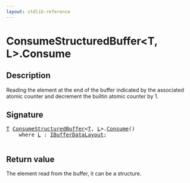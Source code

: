```yaml
---
layout: stdlib-reference
---
```


# ConsumeStructuredBuffer\<T, L\>\.Consume

## Description

Reading the element at the end of the buffer indicated by the associated atomic counter
and decrement the builtin atomic counter by 1.



## Signature 

<pre>
<a href="../types/consumestructuredbuffer-07h/index#typeparam-T" class="code_type">T</a> <a href="../types/consumestructuredbuffer-07h/index" class="code_type">ConsumeStructuredBuffer</a>&lt;<a href="../types/consumestructuredbuffer-07h/index#typeparam-T" class="code_type">T</a>, <a href="../types/consumestructuredbuffer-07h/index#typeparam-L" class="code_type">L</a>&gt;.<a href="consume-0">Consume</a>()
    <span class='code_keyword'>where</span> <a href="../types/consumestructuredbuffer-07h/index#typeparam-L" class="code_type">L</a> : <a href="../interfaces/ibufferdatalayout-017b/index" class="code_type">IBufferDataLayout</a>;

</pre>

## Return value
The element read from the buffer, it can be a structure.


